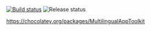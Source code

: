 [![Build status](https://dev.azure.com/bc3tech/BC3%20Technologies/_apis/build/status/Chocolatey/MultilingualAppToolkit-CI)](https://dev.azure.com/bc3tech/BC3%20Technologies/_build/latest?definitionId=51) 
![Release status](https://vsrm.dev.azure.com/bc3tech/_apis/public/Release/badge/79e53d26-6803-46ff-9698-eef27a9a92ac/7/7)

https://chocolatey.org/packages/MultilingualAppToolkit